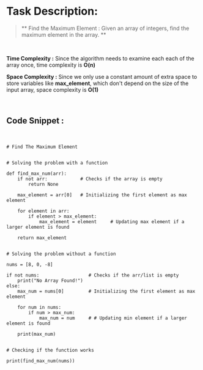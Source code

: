 # Task Description:

> ** Find the Maximum Element : Given an array of integers, find the maximum element in the array. **

<br>

**Time Complexity :** Since the algorithm needs to examine each each of the array once, time complexity is **O(n)**

**Space Complexity :** Since we only use a constant amount of extra space to store variables like **max_element**, which don't depend on the size of the input array, space complexity is **O(1)**

<br>

## Code Snippet :

<br>

```
# Find The Maximum Element


# Solving the problem with a function

def find_max_num(arr):
    if not arr:            # Checks if the array is empty
        return None

    max_element = arr[0]   # Initializing the first element as max element

    for element in arr:
        if element > max_element:
            max_element = element     # Updating max element if a larger element is found

    return max_element


# Solving the problem without a function

nums = [8, 0, -8]

if not nums:                  # Checks if the arr/list is empty
    print("No Array Found!")
else:
    max_num = nums[0]         # Initializing the first element as max element

    for num in nums:
        if num > max_num:
            max_num = num     # # Updating min element if a larger element is found

    print(max_num)


# Checking if the function works

print(find_max_num(nums))
```
